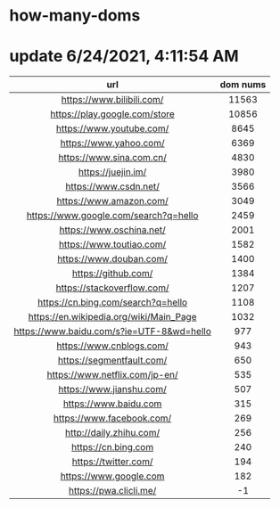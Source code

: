 # how-many-doms

# update 6/24/2021, 4:11:54 AM

url | dom nums
:-: | :-:
https://www.bilibili.com/ | 11563
https://play.google.com/store | 10856
https://www.youtube.com/ | 8645
https://www.yahoo.com/ | 6369
https://www.sina.com.cn/ | 4830
https://juejin.im/ | 3980
https://www.csdn.net/ | 3566
https://www.amazon.com/ | 3049
https://www.google.com/search?q=hello | 2459
https://www.oschina.net/ | 2001
https://www.toutiao.com/ | 1582
https://www.douban.com/ | 1400
https://github.com/ | 1384
https://stackoverflow.com/ | 1207
https://cn.bing.com/search?q=hello | 1108
https://en.wikipedia.org/wiki/Main_Page | 1032
https://www.baidu.com/s?ie=UTF-8&wd=hello | 977
https://www.cnblogs.com/ | 943
https://segmentfault.com/ | 650
https://www.netflix.com/jp-en/ | 535
https://www.jianshu.com/ | 507
https://www.baidu.com | 315
https://www.facebook.com/ | 269
http://daily.zhihu.com/ | 256
https://cn.bing.com | 240
https://twitter.com/ | 194
https://www.google.com | 182
https://pwa.clicli.me/ | -1
